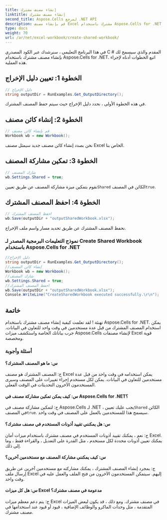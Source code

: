 ```yaml
---
title: إنشاء مصنف مشترك
linktitle: إنشاء مصنف مشترك
second_title: Aspose.Cells لمرجع .NET API
description: قم بإنشاء مصنف Excel مشترك باستخدام Aspose.Cells for .NET لتمكين تعاون البيانات المتزامن.
type: docs
weight: 70
url: /ar/net/excel-workbook/create-shared-workbook/
---
```

في هذا البرنامج التعليمي ، سنرشدك عبر الكود المصدري C # المقدم والذي سيسمح لك بإنشاء مصنف مشترك باستخدام Aspose.Cells for .NET. اتبع الخطوات أدناه لإجراء هذه العملية.

## الخطوة 1: تعيين دليل الإخراج

```csharp
// دليل الإخراج
string outputDir = RunExamples.Get_OutputDirectory();
```

في هذه الخطوة الأولى ، نحدد دليل الإخراج حيث سيتم حفظ المصنف المشترك.

## الخطوة 2: إنشاء كائن مصنف

```csharp
// قم بإنشاء كائن مصنف
Workbook wb = new Workbook();
```

نحن بصدد إنشاء كائن مصنف جديد سيمثل مصنف Excel الخاص بنا.

## الخطوة 3: تمكين مشاركة المصنف

```csharp
// شارك المصنف
wb.Settings.Shared = true;
```

 نقوم بتمكين ميزة مشاركة المصنف عن طريق تعيين`Shared` الكائن في المصنف`true`.

## الخطوة 4: احفظ المصنف المشترك

```csharp
// احفظ المصنف المشترك
wb.Save(outputDir + "outputSharedWorkbook.xlsx");
```

نحفظ المصنف المشترك عن طريق تحديد مسار واسم ملف الإخراج.

### نموذج التعليمات البرمجية المصدر لـ Create Shared Workbook باستخدام Aspose.Cells for .NET 
```csharp
//دليل الإخراج
string outputDir = RunExamples.Get_OutputDirectory();
//إنشاء كائن المصنف
Workbook wb = new Workbook();
//شارك المصنف
wb.Settings.Shared = true;
//احفظ المصنف المشترك
wb.Save(outputDir + "outputSharedWorkbook.xlsx");
Console.WriteLine("CreateSharedWorkbook executed successfully.\r\n");
```

## خاتمة

تهنئة ! لقد تعلمت كيفية إنشاء مصنف مشترك باستخدام Aspose.Cells for .NET. يمكن استخدام المصنف المشترك من قبل عدة مستخدمين في وقت واحد للتعاون في البيانات. جرب بياناتك الخاصة واستكشف ميزات Aspose.Cells لإنشاء مصنفات Excel قوية ومخصصة.

### أسئلة وأجوبة

#### س: ما هو المصنف المشترك؟

ج: المصنف المشترك هو مصنف Excel يمكن استخدامه في وقت واحد من قبل عدة مستخدمين للتعاون في البيانات. يمكن لكل مستخدم إجراء تغييرات على المصنف وسيرى المستخدمون الآخرون التحديثات في الوقت الفعلي.

#### س: كيف يمكن تمكين مشاركة مصنف في Aspose.Cells for .NET؟

 ج: لتمكين مشاركة مصنف في Aspose.Cells لـ .NET ، يجب عليك تعيين`Shared` الكائن في المصنف`true`. سيسمح هذا للمستخدمين بالعمل على المصنف في وقت واحد.

#### س: هل يمكنني تقييد أذونات المستخدم في مصنف مشترك؟

ج: نعم ، يمكنك تقييد أذونات المستخدم في مصنف مشترك باستخدام ميزات أمان Excel. يمكنك تعيين أذونات محددة لكل مستخدم ، مثل القدرة على التعديل ، والقراءة فقط ، وما إلى ذلك.

#### س: كيف يمكنني مشاركة المصنف مع مستخدمين آخرين؟

ج: بمجرد إنشاء المصنف المشترك ، يمكنك مشاركته مع مستخدمين آخرين عن طريق إرسال ملف Excel إليهم. سيتمكن المستخدمون الآخرون من فتح الملف والعمل عليه في وقت واحد.

#### س: هل كل ميزات Excel مدعومة في مصنف مشترك؟

ج: يتم دعم معظم ميزات Excel في مصنف مشترك. ومع ذلك ، قد يكون لبعض الميزات المتقدمة ، مثل وحدات الماكرو والوظائف الإضافية ، قيود أو قيود عند استخدامها في مصنف مشترك.